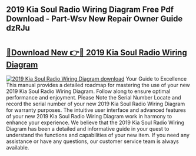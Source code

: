 ## 2019 Kia Soul Radio Wiring Diagram Free Pdf Download - Part-Wsv New Repair Owner Guide dzRJu

# <h2><a href="http://dflo9o.blite.top/?on=2019+Kia+Soul+Radio+Wiring+Diagram">🔗Download New 👉🔴 2019 Kia Soul Radio Wiring Diagram</a></h2>

[![2019 Kia Soul Radio Wiring Diagram download](https://i.imgur.com/lujVjoI.png)](http://dflo9o.blite.top/?on=2019+Kia+Soul+Radio+Wiring+Diagram)
Your Guide to Excellence This manual provides a detailed roadmap for mastering the use of your new 2019 Kia Soul Radio Wiring Diagram. Follow along to ensure optimal performance and enjoyment. Please Note the Serial Number Locate and record the serial number of your new 2019 Kia Soul Radio Wiring Diagram for warranty purposes. The intuitive user interface and advanced features of your new 2019 Kia Soul Radio Wiring Diagram work in harmony to enhance your experience. We believe that the 2019 Kia Soul Radio Wiring Diagram has been a detailed and informative guide in your quest to understand the functions and capabilities of your new item. If you need any assistance or have any questions, our customer service team is always available.
